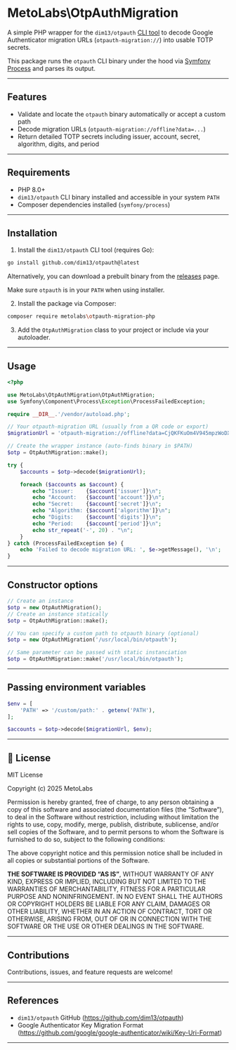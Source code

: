 

# MetoLabs\OtpAuthMigration

A simple PHP wrapper for the ```dim13/otpauth```  [CLI tool](https://github.com/dim13/otpauth) to decode Google Authenticator migration URLs (```otpauth-migration://```) into usable TOTP secrets.

This package runs the ```otpauth``` CLI binary under the hood via [Symfony Process](https://symfony.com/doc/current/components/process.html) and parses its output.

---
## Features

- Validate and locate the ```otpauth``` binary automatically or accept a custom path
- Decode migration URLs (```otpauth-migration://offline?data=...```)
- Return detailed TOTP secrets including issuer, account, secret, algorithm, digits, and period

---
## Requirements

- PHP 8.0+
- ```dim13/otpauth``` CLI binary installed and accessible in your system ```PATH```
- Composer dependencies installed (```symfony/process```)

---
## Installation

1. Install the ```dim13/otpauth``` CLI tool (requires Go):

``` bash
go install github.com/dim13/otpauth@latest
```

Alternatively, you can download a prebuilt binary from the [releases](https://github.com/dim13/otpauth/releases/latest) page.

Make sure ```otpauth``` is in your ```PATH``` when using installer.

2. Install the package via Composer:

```bash
composer require metolabs\otpauth-migration-php
```
3. Add the ```OtpAuthMigration``` class to your project or include via your autoloader.

---
## Usage

```php
<?php

use MetoLabs\OtpAuthMigration\OtpAuthMigration;
use Symfony\Component\Process\Exception\ProcessFailedException;

require __DIR__.'/vendor/autoload.php';

// Your otpauth-migration URL (usually from a QR code or export)
$migrationUrl = 'otpauth-migration://offline?data=CjQKFKuOm4V945mpzWoDXUoJMyfferkVEg5qZG9lQGdtYWlsLmNvbRoGQW1hem9uIAEoATACEAIYASAA';

// Create the wrapper instance (auto-finds binary in $PATH)
$otp = OtpAuthMigration::make();

try {
    $accounts = $otp->decode($migrationUrl);

    foreach ($accounts as $account) {
        echo "Issuer:    {$account['issuer']}\n";
        echo "Account:   {$account['account']}\n";
        echo "Secret:    {$account['secret']}\n";
        echo "Algorithm: {$account['algorithm']}\n";
        echo "Digits:    {$account['digits']}\n";
        echo "Period:    {$account['period']}\n";
        echo str_repeat('-', 20) . "\n";
    }
} catch (ProcessFailedException $e) {
    echo 'Failed to decode migration URL: ', $e->getMessage(), '\n';
}
```
 ---
## Constructor options

```php
// Create an instance
$otp = new OtpAuthMigration();
// Create an instance statically
$otp = OtpAuthMigration::make();

// You can specify a custom path to otpauth binary (optional)
$otp = new OtpAuthMigration('/usr/local/bin/otpauth');

// Same parameter can be passed with static instanciation
$otp = OtpAuthMigration::make('/usr/local/bin/otpauth');
```
 ---
## Passing environment variables

```php
$env = [
    'PATH' => '/custom/path:' . getenv('PATH'),
];

$accounts = $otp->decode($migrationUrl, $env);
```
 
---

## 📄 License

MIT License

Copyright (c) 2025 MetoLabs

Permission is hereby granted, free of charge, to any person obtaining a copy of this software and associated documentation files (the “Software”), to deal in the Software without restriction, including without limitation the rights to use, copy, modify, merge, publish, distribute, sublicense, and/or sell copies of the Software, and to permit persons to whom the Software is furnished to do so, subject to the following conditions:

The above copyright notice and this permission notice shall be included in all copies or substantial portions of the Software.

**THE SOFTWARE IS PROVIDED “AS IS”**, WITHOUT WARRANTY OF ANY KIND, EXPRESS OR IMPLIED, INCLUDING BUT NOT LIMITED TO THE WARRANTIES OF MERCHANTABILITY, FITNESS FOR A PARTICULAR PURPOSE AND NONINFRINGEMENT. IN NO EVENT SHALL THE AUTHORS OR COPYRIGHT HOLDERS BE LIABLE FOR ANY CLAIM, DAMAGES OR OTHER LIABILITY, WHETHER IN AN ACTION OF CONTRACT, TORT OR OTHERWISE, ARISING FROM, OUT OF OR IN CONNECTION WITH THE SOFTWARE OR THE USE OR OTHER DEALINGS IN THE SOFTWARE.

---
## Contributions

Contributions, issues, and feature requests are welcome!

---
## References

- ```dim13/otpauth``` GitHub (https://github.com/dim13/otpauth)
- Google Authenticator Key Migration Format (https://github.com/google/google-authenticator/wiki/Key-Uri-Format)
---